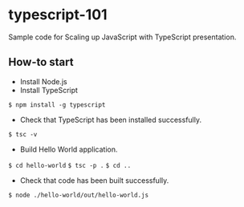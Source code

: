# typescript-101
Sample code for Scaling up JavaScript with TypeScript presentation.

## How-to start

* Install Node.js
* Install TypeScript

```$ npm install -g typescript```

* Check that TypeScript has been installed successfully.

```$ tsc -v```

* Build Hello World application.

```$ cd hello-world```
```$ tsc -p .```
```$ cd ..```

* Check that code has been built successfully.

```$ node ./hello-world/out/hello-world.js```
